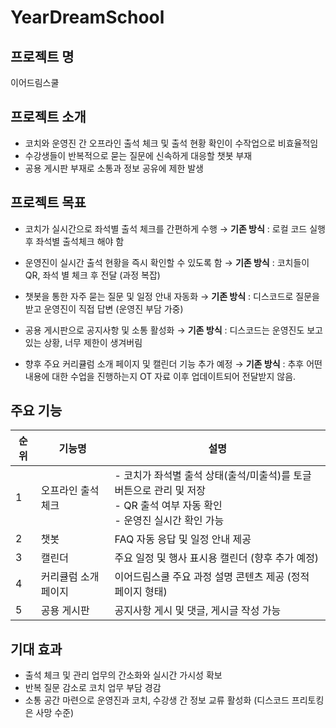 # YearDreamSchool

## 프로젝트 명
이어드림스쿨

## 프로젝트 소개
- 코치와 운영진 간 오프라인 출석 체크 및 출석 현황 확인이 수작업으로 비효율적임
- 수강생들이 반복적으로 묻는 질문에 신속하게 대응할 챗봇 부재
- 공용 게시판 부재로 소통과 정보 공유에 제한 발생

## 프로젝트 목표
- 코치가 실시간으로 좌석별 출석 체크를 간편하게 수행
    → **기존 방식** : 로컬 코드 실행 후 좌석별 출석체크 해야 함
    
- 운영진이 실시간 출석 현황을 즉시 확인할 수 있도록 함
    → **기존 방식** : 코치들이 QR, 좌석 별 체크 후 전달 (과정 복잡)
    
- 챗봇을 통한 자주 묻는 질문 및 일정 안내 자동화
    → **기존 방식** : 디스코드로 질문을 받고 운영진이 직접 답변 (운영진 부담 가중)
- 공용 게시판으로 공지사항 및 소통 활성화
    → **기존 방식** : 디스코드는 운영진도 보고있는 상황, 너무 제한이 생겨버림
    
- 향후 주요 커리큘럼 소개 페이지 및 캘린더 기능 추가 예정
    → **기존 방식** : 추후 어떤 내용에 대한 수업을 진행하는지 OT 자료 이후 업데이트되어 전달받지 않음.

## 주요 기능
| 순위 | 기능명             | 설명 |
| ---- | ------------------ | ---- |
| 1    | 오프라인 출석 체크 | - 코치가 좌석별 출석 상태(출석/미출석)를 토글 버튼으로 관리 및 저장 <br> - QR 출석 여부 자동 확인 <br> - 운영진 실시간 확인 가능 |
| 2    | 챗봇               | FAQ 자동 응답 및 일정 안내 제공 |
| 3    | 캘린더             | 주요 일정 및 행사 표시용 캘린더 (향후 추가 예정) |
| 4    | 커리큘럼 소개 페이지 | 이어드림스쿨 주요 과정 설명 콘텐츠 제공 (정적 페이지 형태) |
| 5    | 공용 게시판        | 공지사항 게시 및 댓글, 게시글 작성 가능 |


## 기대 효과
- 출석 체크 및 관리 업무의 간소화와 실시간 가시성 확보
- 반복 질문 감소로 코치 업무 부담 경감
- 소통 공간 마련으로 운영진과 코치, 수강생 간 정보 교류 활성화 (디스코드 프리토킹은 사망 수준)

  
